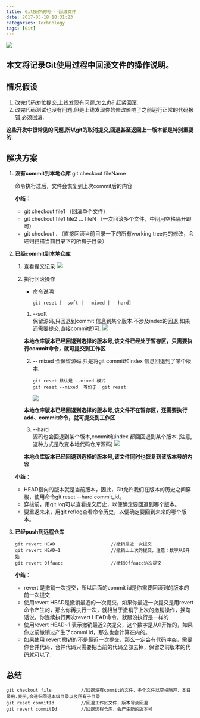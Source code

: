 ```yaml
---
title: Git操作说明---回滚文件
date: 2017-05-18 18:31:23
categories: Technology
tags: [Git]
---
```


![](http://git-scm.com/images/logo@2x.png)

## 本文将记录Git使用过程中回滚文件的操作说明。

## 情况假设
1. 改完代码匆忙提交,上线发现有问题,怎么办? 赶紧回滚.
2. 改完代码测试也没有问题,但是上线发现你的修改影响了之前运行正常的代码报错,必须回滚.


**这些开发中很常见的问题,所以git的取消提交,回退甚至返回上一版本都是特别重要的.**

## 解决方案

1. **没有commit到本地仓库**
		git checkout fileName
		
	命令执行过后，文件会恢复到上次commit后的内容

	**小结：**
	- git checkout file1 （回滚单个文件）
	- git checkout file1 file2 ... fileN （一次回滚多个文件，中间用空格隔开即可）
	- git checkout . （直接回滚当前目录一下的所有working tree内的修改，会递归扫描当前目录下的所有子目录）

2. **已经commit到本地仓库**
	1. 查看提交记录
		![](http://ww1.sinaimg.cn/large/91ddf859gy1ffpbxiuph0j20b102vq2w.jpg)
	2. 执行回滚操作
		- 命令说明
			```
			git reset [--soft | --mixed | --hard]
			```
		1. \--soft		 
				保留源码,只回退到commit 信息到某个版本.不涉及index的回退,如果还需要提交,直接commit即可.
			![](http://ww1.sinaimg.cn/large/91ddf859gy1ffpc6lxk5yj20gz0az75b.jpg)
	
		 **本地仓库版本已经回退到选择的版本号,该文件已经处于暂存区，只需要执行commit命令，就可提交到工作区**
		
		2. \-- mixed
				会保留源码,只是将git commit和index 信息回退到了某个版本.

			```
			git reset 默认是 --mixed 模式 
			git reset --mixed  等价于  git reset
			```
			![](http://ww1.sinaimg.cn/large/91ddf859gy1ffpci3ohgoj20hi04iq2y.jpg)
	
	 	**本地仓库版本已经回退到选择的版本号,该文件不在暂存区，还需要执行add、commit命令，就可提交到工作区**

		3. \--hard		 
				源码也会回退到某个版本,commit和index 都回回退到某个版本.(注意,这种方式是改变本地代码仓库源码)
			![](http://ww1.sinaimg.cn/large/91ddf859gy1ffpcod2n0bj209k03q744.jpg)

		 **本地仓库版本已经回退到选择的版本号,该文件同时也恢复到该版本号的内容**

	**小结：**	
	- HEAD指向的版本就是当前版本，因此，Git允许我们在版本的历史之间穿梭，使用命令git reset --hard commit_id。
	- 穿梭前，用git log可以查看提交历史，以便确定要回退到哪个版本。
	- 要重返未来，用git reflog查看命令历史，以便确定要回到未来的哪个版本。		

3. **已经push到远程仓库**
	```
	git revert HEAD                     //撤销最近一次提交
	git revert HEAD~1                   //撤销上上次的提交，注意：数字从0开始
	git revert 0ffaacc                  //撤销0ffaacc这次提交
	```
	**小结：**
	- revert 是撤销一次提交，所以后面的commit id是你需要回滚到的版本的前一次提交		
	- 使用revert HEAD是撤销最近的一次提交，如果你最近一次提交是用revert命令产生的，那么你再执行一次，就相当于撤销了上次的撤销操作，换句话说，你连续执行两次revert HEAD命令，就跟没执行是一样的		
	- 使用revert HEAD~1 表示撤销最近2次提交，这个数字是从0开始的，如果你之前撤销过产生了commi id，那么也会计算在内的。	
	- 如果使用 revert 撤销的不是最近一次提交，那么一定会有代码冲突，需要你合并代码，合并代码只需要把当前的代码全部去掉，保留之前版本的代码就可以了.

## 总结
```	
git checkout file  			//回退没有commit的文件，多个文件以空格隔开，本目录用.表示,会递归回退本级目录以及所有子目录
git reset commitId			//回退工作区文件，版本号会回退
git revert commitId			//回退远程仓库，会产生新的版本号
```
  			
				



